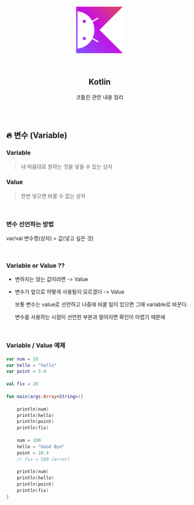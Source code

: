 <div align="center">
  <p>
    <img src="../README.assets/kotlin-hero.png">
  </p>
  <br>
  <h2>Kotlin</h2>
  <p>코틀린 관련 내용 정리</p>
  <br>
  <br>
</div>









## 🔥 변수 (Variable)

### Variable

> 내 마음대로 원하는 것을 넣을 수 있는 상자

### Value

> 한번 넣으면 바꿀 수 없는 상자

<br>

### 변수 선언하는 방법

var/val 변수명(상자) = 값(넣고 싶은 것)

<br>

### Variable or Value ??

- 변하지는 않는 값이라면 -> Value

- 변수가 앞으로 어떻게 사용될지 모르겠다 -> Value

  보통 변수는 value로 선언하고 나중에 바꿀 일이 있으면 그때 variable로 바꾼다.

  변수를 사용하는 시점이 선언한 부분과 멀어지면 확인이 어렵기 때문에

<br>

### Variable / Value 예제

```kotlin
var num = 10
var hello = "hello"
var point = 3.4

val fix = 20

fun main(args:Array<String>){
    
    println(num)
    println(hello)
    println(point)
    println(fix)

    num = 100
    hello = "Good Bye"
    point = 10.4
	// fix = 500 (error)

    println(num)
    println(hello)
    println(point)
    println(fix) 
}
```
